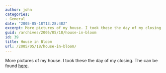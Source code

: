```yaml
---
author: john
categories:
- General
date: "2005-05-18T13:28:48Z"
excerpt: More pictures of my house. I took these the day of my closing.
guid: /archives/2005/05/18/house-in-bloom
id: 39
title: House in Bloom
url: /2005/05/18/house-in-bloom/
---
```


More pictures of my house. I took these the day of my closing. The can be found [here](http://www.flickr.com/photos/66331629@N00/sets/351243/).